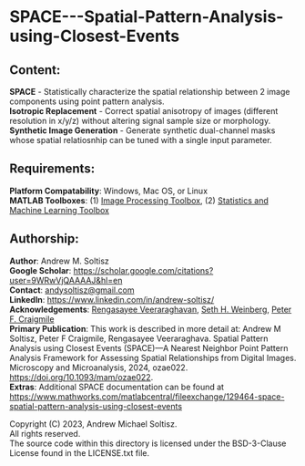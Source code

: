 # SPACE---Spatial-Pattern-Analysis-using-Closest-Events

## Content: 
**SPACE** - Statistically characterize the spatial relationship between 2 image components using point pattern analysis.  
**Isotropic Replacement** - Correct spatial anisotropy of images (different resolution in x/y/z) without altering signal sample size or morphology.  
**Synthetic Image Generation** - Generate synthetic dual-channel masks whose spatial relatiosnhip can be tuned with a single input parameter.  

## Requirements:  
**Platform Compatability**: Windows, Mac OS, or Linux  
**MATLAB Toolboxes**: (1) [Image Processing Toolbox](https://www.mathworks.com/products/image.html?s_tid=FX_PR_info), (2) [Statistics and Machine Learning Toolbox](https://www.mathworks.com/products/statistics.html?s_tid=FX_PR_info)  

## Authorship:  
**Author**: Andrew M. Soltisz  
**Google Scholar**: https://scholar.google.com/citations?user=9WRwVjQAAAAJ&hl=en  
**Contact**: andysoltisz@gmail.com  
**LinkedIn**: https://www.linkedin.com/in/andrew-soltisz/  
**Acknowledgements**: [Rengasayee Veeraraghavan](https://scholar.google.com/citations?user=Cplzy0sAAAAJ&hl=en), [Seth H. Weinberg](https://scholar.google.com/citations?user=ZIEaW3wAAAAJ&hl=en), [Peter F. Craigmile](https://scholar.google.com/citations?user=nFsOwZEAAAAJ&hl=en)  
**Primary Publication**: This work is described in more detail at: Andrew M Soltisz, Peter F Craigmile, Rengasayee Veeraraghava. Spatial Pattern Analysis using Closest Events (SPACE)—A Nearest Neighbor Point Pattern Analysis Framework for Assessing Spatial Relationships from Digital Images. Microscopy and Microanalysis, 2024, ozae022. https://doi.org/10.1093/mam/ozae022.    
**Extras**: Additional SPACE documentation can be found at https://www.mathworks.com/matlabcentral/fileexchange/129464-space-spatial-pattern-analysis-using-closest-events  

Copyright (C) 2023, Andrew Michael Soltisz.  
All rights reserved.   
The source code within this directory is licensed under the BSD-3-Clause License found in the LICENSE.txt file.
